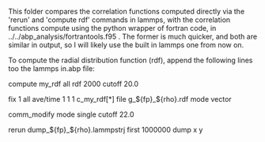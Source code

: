 This folder compares the correlation functions computed directly
via the 'rerun' and 'compute rdf' commands in lammps, with the
correlation functions compute using the python wrapper of fortran
code, in ../../abp_analysis/fortrantools.f95 . The former is much
quicker, and both are similar in output, so I will likely use the
built in lammps one from now on.

To compute the radial distribution function (rdf), append the
following lines too the lammps in.abp file:


compute my_rdf all rdf 2000 cutoff 20.0

fix 1 all ave/time 1 1 1 c_my_rdf[*] file g_${fp}_${rho}.rdf mode vector

comm_modify mode single cutoff 22.0

rerun dump_${fp}_${rho}.lammpstrj first 1000000 dump x y